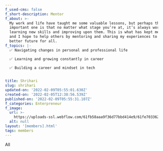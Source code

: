 ```yaml
---
f_used-cms: false
f_short-description: Mentor
f_about: >-
  My work and life have taught me some valuable lessons, but perhaps the most
  important one is that no matter what stage you’re at, it’s always worth
  learning new skills and improving upon them. This is what has kept me going,
  and I hope to help others by mentoring and sharing my experiences to build a
  better future for all.
f_topics: |-
  ✅ Navigating changes in personal and professional life

  ✅ Learning and growing constantly in career

  ✅ Building a career and mindset in tech

  ‍
title: Shrihari
slug: shrihari
updated-on: '2022-02-09T05:55:01.630Z'
created-on: '2022-02-05T12:38:56.539Z'
published-on: '2022-02-09T05:55:31.107Z'
f_categories: Enterpreneur
f_image:
  url: >-
    https://uploads-ssl.webflow.com/61fb58aaa9f36d77bbd414e9/61fe7033628f4215c22b90b8_Shrihari-modified.png
  alt: null
layout: '[members].html'
tags: members
---
```


All
